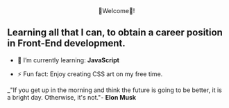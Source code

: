 <center> 🦋Welcome🦋! </center>

  <h2>Learning all that I can, to obtain a career position in Front-End development.</h2>

  - 🌱 I’m currently learning: **JavaScript**
  
  - ⚡ Fun fact: Enjoy creating CSS art on my free time. 
  
  _"If you get up in the morning and think the future is going to be better, it is a bright day. Otherwise, it's not."- **Elon Musk**
  

<!--
**JenniferSmith007/JenniferSmith007** is a ✨ _special_ ✨ repository because its `README.md` (this file) appears on your GitHub profile.

Here are some ideas to get you started:

- 🔭 I’m currently working on ...
- 🌱 I’m currently learning ...
- 👯 I’m looking to collaborate on ...
- 🤔 I’m looking for help with ...
- 💬 Ask me about ...
- 📫 How to reach me: ...
- 😄 Pronouns: ...
- ⚡ Fun fact: ...
-->
